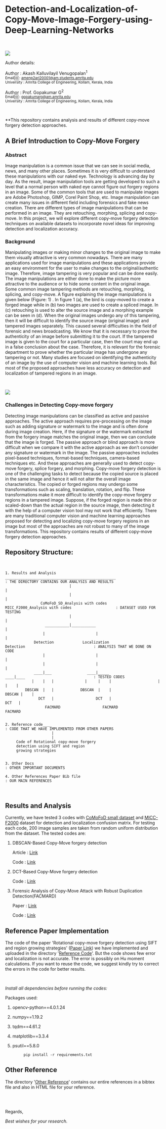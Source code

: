 # Detection-and-Localization-of-Copy-Move-Image-Forgery-using-Deep-Learning-Networks
<br/>

![](https://github.com/AkashKV-1998/Detection-and-Localization-of-Copy-Move-Image-Forgery-using-Deep-Learning-Networks/blob/main/Image%20Files%20md/logo.jpg)

Author details: 
<br/>

Author      : Akash Kalluvilayil Venugopalan<sup>1
<br/>
Email🆔    : amenp2ari20001@am.students.amrita.edu 
<br/>
University  : Amrita College of Engineering, Kollam, Kerala, India
    
Author      : Prof. Gopakumar G<sup>2
<br/>
Email🆔    : gopakumarg@am.amrita.edu
<br/>
University  : Amrita College of Engineering, Kollam, Kerala, India

<br/>

**This repository contains analysis and results of different copy-move forgery detection approaches.
    
## A Brief Introduction to Copy-Move Forgery
    
### Abstract
    
Image manipulation is a common issue that we can see in social media, news, and many other places. Sometimes it is very difficult to understand these manipulations with our naked eye. Technology is advancing day by day. As the result, image manipulation tools are getting developed to such a level that a normal person with naked eye cannot figure out forgery regions in an image. Some of the common tools that are used to manipulate images are Adobe Photoshop, GIMP, Corel Paint Shop, etc. Image manipulation can create many issues in different field including forensics and fake news creation. There are different types of image manipulations that can be performed in an image. They are retouching, morphing, splicing and copy-move. In this project, we will explore different copy-move forgery detection techniques on available datasets to incorporate novel ideas for improving detection and localization accuracy.
    
### Background
    
Manipulating images or making minor changes to the original image to make them visually attractive is very common nowadays. There are many applications used for image manipulations and these applications provide an easy environment for the user to make changes to the original/authentic image. Therefore, image tampering is very popular and can be done easily. The image manipulations are either done to make the picture more attractive to the audience or to hide some content in the original image. Some common image tampering methods are retouching, morphing, splicing, and copy-move. A figure explaining the image manipulations is given below (Figure: 1) . In figure 1 (a), the bird is copy-moved to create a forged image while in (b) two images are used to create a spliced image. In (c) retouching is used to alter the source image and a morphing example can be
seen in (d). When the original images undergo any of this tampering, then it will be difficult to identify the source image (original image) and tampered images separately. This caused several difficulties in the field of forensic and news broadcasting. We know that it is necessary to prove the authenticity of an image before submitting it to the court. If the tampered image is given to the court for a particular case, then the court may end up in a false conclusion about the case. Therefore, it is relevant for the forensic department to prove whether the particular image has undergone any tampering or not. Many studies are focused on identifying the authenticity of an image by the use of computer vision and machine learning tools. But most of the proposed approaches have less accuracy on detection and localization of tampered regions in an image.
    
 
<br/>
    
![](https://github.com/AkashKV-1998/Detection-and-Localization-of-Copy-Move-Image-Forgery-using-Deep-Learning-Networks/blob/main/Image%20Files%20md/Img_man.png) 
    
### Challenges in Detecting Copy-move forgery

Detecting image manipulations can be classified as active and passive approaches. The active approach requires pre-processing on the image such as adding signature or watermark to the image and is often done during image creation. Here, if the signature or the watermark extracted from the forgery image matches the original image, then we can conclude that the image is forged. The passive approach or blind approach is more difficult when we compare it with the active approach as we don’t consider any signature or watermark in the image. The passive approaches includes pixel-based techniques, format-based techniques, camera-based techniques etc. And these approaches are generally used to detect copy-move forgery, splice forgery, and morphing. Copy-move forgery detection is one of the challenging tasks to detect because the copied source is placed in the same image and hence it will not alter the overall image characteristics. The copied or forged regions may undergo some transformations such as scaling, translation, rotation, and flip. These transformations make it more difficult to identify the copy-move forgery regions in a tampered image. Suppose, if the forged region is made thin or scaled-down than the actual region in the source image, then detecting it with the help of a computer vision tool may not work that efficiently. There are many traditional computer vision and machine learning approaches proposed for detecting and localizing copy-move forgery regions in an image but most of the approaches are not robust to many of the image transformations. This repository contains results of different copy-move forgery detection approaches.


     
## Repository Structure:
<br/>

    1. Results and Analysis __________________________________________________                                    : THE DIRECTORY CONTAINS OUR ANALYSIS AND RESULTS
                                 |                                            |
                                 |                                            |
                    CoMoFoD_SD_Analysis with codes              MICC_F2000_Analysis with codes                    : DATASET USED FOR TESTING
                                 |                                            |
                      ___________|___________                                 |
                     |                       |                                |
                 Detection             Localization                       Detection                               : ANALYSIS THAT WE DONE ON CODE
                     |                       |                                |
                     |                       |                                |
                 ____|___                ____|_____                       ____|____                               : TESTED CODES
                |    |   |              |     |    |                     |    |    |
             DBSCAN  |   |            DBSCAN  |    |                   DBSCAN |    |
                   DCT   |                   DCT   |                         DCT   |
                      FACMARD                   FACMARD                         FACMARD


    2. Reference code____                                                                                         : CODE THAT WE HAVE IMPLEMENTED FROM OTHER PAPERS
                         |
                         |
         Code of Rotational copy-move forgery 
         detection using SIFT and region 
         growing strategies
         
         
    3. Other Docs                                                                                                 : OTHER IMPORTANT DOCUMENTS
    
    4. Other References Paper Bib file                                                                            : OUR MAIN REFERENCES
    
  
    

 <br/>

## Results and Analysis 
    
Currently, we have tested 3 codes with [CoMoFoD small dataset](https://www.vcl.fer.hr/comofod/download.html) and [MICC-F2000](http://lci.micc.unifi.it/labd/2015/01/copy-move-forgery-detection-and-localization/) dataset for detection and localization confusion matrix. For testing each code, 200 image samples are taken from random uniform distribution from the dataset. The tested codes are:

1. DBSCAN-Based Copy-Move forgery detection 

    Article : [Link](https://medium.com/analytics-vidhya/copy-move-forgery-detection-using-sift-and-dbscan-clustering-4a179c36293e)
    
    Code    : [Link](https://github.com/Himj266/DBSCAN-Copy-Move-Foregry-Detection)
    
2. DCT-Based Copy-Move forgery detection
        
    Code    : [Link](https://github.com/alperencubuk/Copy-Move-Forgery-Detection)
    
3. Forensic Analysis of Copy-Move Attack with Robust Duplication Detection(FACMARD)
    
    Paper   : [Link](https://link.springer.com/chapter/10.1007%2F978-3-030-73689-7_39)
    
    Code    : [Link](https://github.com/rahmatnazali/image-copy-move-detection)

## Reference Paper Implementation 
    
The code of the paper 'Rotational copy-move forgery detection using SIFT and region growing strategies' ([Paper Link](https://link.springer.com/article/10.1007/s11042-019-7165-8)) we have implemented and uploaded in the directory '[Reference Code](https://github.com/AkashKV-1998/Detection-and-Localization-of-Copy-Move-Image-Forgery-using-Deep-Learning-Networks/tree/main/Reference%20Code/Code%20of%20Rotational%20copy-move%20forgery%20detection%20using%20SIFT%20and%20region%20growing%20strategies)'. But the code shows few error and localization is not accurate. The error is possibly on Hu moment calculations. If you want to reuse the code, we suggest kindly try to correct the errors in the code for better results.
    
<br/>
    
<em> Install all dependencies before running the codes: </em>

Packages used:

1. opencv-python==4.0.1.24
2. numpy==1.19.2
3. tqdm==4.61.2
4. matplotlib==3.3.4
5. psutil==5.8.0
    
            pip install -r requirements.txt

## Other Reference 
    
 The directory '[Other Reference](https://github.com/AkashKV-1998/Detection-and-Localization-of-Copy-Move-Image-Forgery-using-Deep-Learning-Networks/tree/main/Other%20References%20Paper%20Bib%20file)' contains our entire references in a bibtex file and also in HTML file for your reference.
    
 <br/>
 <br/>

 Regards,
    
 <em>Best wishes for your research.</em>
